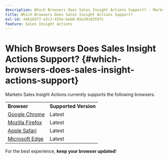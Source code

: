 ```yaml
---
description: Which Browsers Does Sales Insight Actions Support? - Marketo Docs - Product Documentation
title: Which Browsers Does Sales Insight Actions Support?
exl-id: 44610377-e3c3-435e-beb0-85e39c83f6fc
feature: Sales Insight Actions
---
```

# Which Browsers Does Sales Insight Actions Support? {#which-browsers-does-sales-insight-actions-support}

Marketo Sales Insight Actions currently supports the following browsers.

<table>
 <tbody>
 <tr>
   <td><strong>Browser</strong></td>
   <td><strong>Supported Version</strong></td>
  </tr>
  <tr>
   <td><a href="https://www.google.com/intl/en/chrome/">Google Chrome</a></td>
   <td>Latest</td>
  </tr>
  <tr>
   <td><a href="https://www.mozilla.org/en-US/firefox/new/">Mozilla Firefox</a></td>
   <td>Latest</td>
  </tr>
  <tr>
   <td><a href="https://www.apple.com/safari/">Apple Safari</a></td>
   <td>Latest</td>
  </tr>
  <tr>
   <td><a href="https://www.microsoft.com/en-us/edge">Microsoft Edge</a></td>
   <td>Latest</td>
  </tr>
 </tbody>
</table>

For the best experience, **keep your browser updated**!
